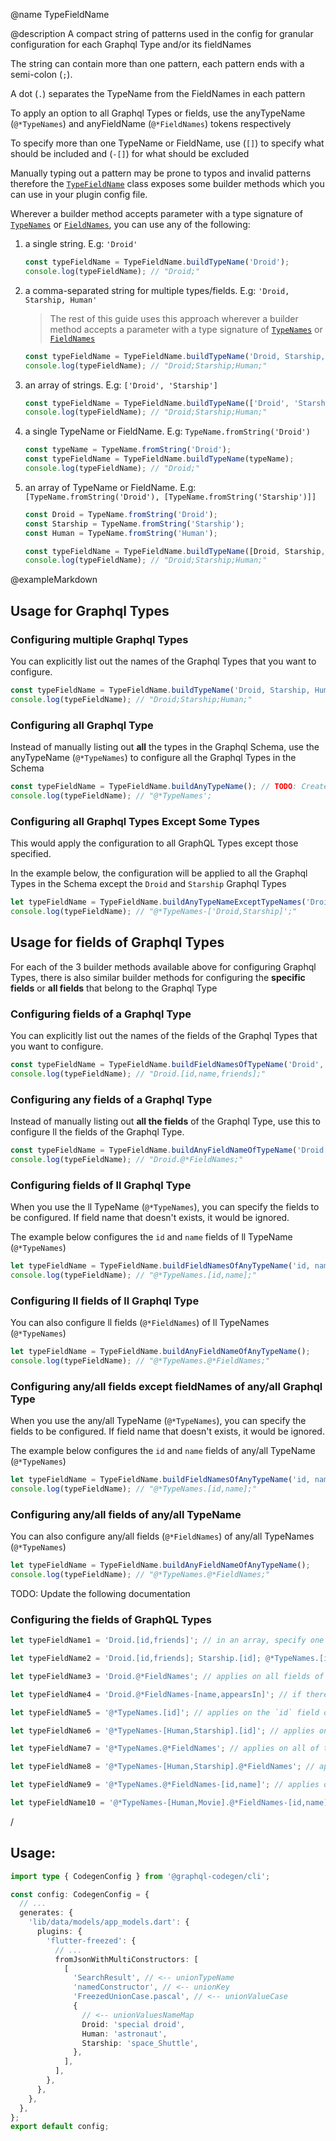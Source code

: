 @name TypeFieldName

@description A compact string of patterns used in the config for granular configuration for each Graphql Type and/or its fieldNames

The string can contain more than one pattern, each pattern ends with a semi-colon (`;`).

A dot (`.`) separates the TypeName from the FieldNames in each pattern

To apply an option to all Graphql Types or fields, use the anyTypeName (`@*TypeNames`) and anyFieldName (`@*FieldNames`) tokens respectively

To specify more than one TypeName or FieldName, use (`[]`) to specify what should be included and (`-[]`) for what should be excluded

Manually typing out a pattern may be prone to typos and invalid patterns therefore the [`TypeFieldName`]() class exposes some builder methods which you can use in your plugin config file.

Wherever a builder method accepts parameter with a type signature of [`TypeNames`]() or [`FieldNames`](), you can use any of the following:

1.  a single string. E.g: `'Droid'`

    ```ts
    const typeFieldName = TypeFieldName.buildTypeName('Droid');
    console.log(typeFieldName); // "Droid;"
    ```

2.  a comma-separated string for multiple types/fields. E.g: `'Droid, Starship, Human'`

    > The rest of this guide uses this approach wherever a builder method accepts a parameter with a type signature of [`TypeNames`]() or [`FieldNames`]()

    ```ts
    const typeFieldName = TypeFieldName.buildTypeName('Droid, Starship, Human');
    console.log(typeFieldName); // "Droid;Starship;Human;"
    ```

3.  an array of strings. E.g: `['Droid', 'Starship']`

    ```ts
    const typeFieldName = TypeFieldName.buildTypeName(['Droid', 'Starship', 'Human']);
    console.log(typeFieldName); // "Droid;Starship;Human;"
    ```

4.  a single TypeName or FieldName. E.g: `TypeName.fromString('Droid')`

    ```ts
    const typeName = TypeName.fromString('Droid');
    const typeFieldName = TypeFieldName.buildTypeName(typeName);
    console.log(typeFieldName); // "Droid;"
    ```

5.  an array of TypeName or FieldName. E.g: `[TypeName.fromString('Droid'), [TypeName.fromString('Starship')]]`

    ```ts
    const Droid = TypeName.fromString('Droid');
    const Starship = TypeName.fromString('Starship');
    const Human = TypeName.fromString('Human');

    const typeFieldName = TypeFieldName.buildTypeName([Droid, Starship, Human]);
    console.log(typeFieldName); // "Droid;Starship;Human;"
    ```

@exampleMarkdown

## Usage for Graphql Types

### Configuring multiple Graphql Types

You can explicitly list out the names of the Graphql Types that you want to configure.

```ts
const typeFieldName = TypeFieldName.buildTypeName('Droid, Starship, Human');
console.log(typeFieldName); // "Droid;Starship;Human;"
```

### Configuring all Graphql Type

Instead of manually listing out **all** the types in the Graphql Schema, use the anyTypeName (`@*TypeNames`) to configure all the Graphql Types in the Schema

```ts
const typeFieldName = TypeFieldName.buildAnyTypeName(); // TODO: Create this builder
console.log(typeFieldName); // "@*TypeNames';
```

### Configuring all Graphql Types Except Some Types

This would apply the configuration to all GraphQL Types except those specified.

In the example below, the configuration will be applied to all the Graphql Types in the Schema except the `Droid` and `Starship` Graphql Types

```ts
let typeFieldName = TypeFieldName.buildAnyTypeNameExceptTypeNames('Droid, Starship');
console.log(typeFieldName); // "@*TypeNames-['Droid,Starship]';"
```

## Usage for fields of Graphql Types

For each of the 3 builder methods available above for configuring Graphql Types, there is also similar builder methods for configuring the **specific fields** or **all fields** that belong to the Graphql Type

### Configuring fields of a Graphql Type

You can explicitly list out the names of the fields of the Graphql Types that you want to configure.

```ts
const typeFieldName = TypeFieldName.buildFieldNamesOfTypeName('Droid', 'id, name, friends');
console.log(typeFieldName); // "Droid.[id,name,friends];"
```

### Configuring any fields of a Graphql Type

Instead of manually listing out **all the fields** of the Graphql Type, use this to configure ll the fields of the Graphql Type.

```ts
const typeFieldName = TypeFieldName.buildAnyFieldNameOfTypeName('Droid');
console.log(typeFieldName); // "Droid.@*FieldNames;"
```

### Configuring fields of ll Graphql Type

When you use the ll TypeName (`@*TypeNames`), you can specify the fields to be configured. If field name that doesn't exists, it would be ignored.

The example below configures the `id` and `name` fields of ll TypeName (`@*TypeNames`)

```ts
let typeFieldName = TypeFieldName.buildFieldNamesOfAnyTypeName('id, name');
console.log(typeFieldName); // "@*TypeNames.[id,name];"
```

### Configuring ll fields of ll Graphql Type

You can also configure ll fields (`@*FieldNames`) of ll TypeNames (`@*TypeNames`)

```ts
let typeFieldName = TypeFieldName.buildAnyFieldNameOfAnyTypeName();
console.log(typeFieldName); // "@*TypeNames.@*FieldNames;"
```

### Configuring any/all fields except fieldNames of any/all Graphql Type

When you use the any/all TypeName (`@*TypeNames`), you can specify the fields to be configured. If field name that doesn't exists, it would be ignored.

The example below configures the `id` and `name` fields of any/all TypeName (`@*TypeNames`)

```ts
let typeFieldName = TypeFieldName.buildFieldNamesOfAnyTypeName('id, name');
console.log(typeFieldName); // "@*TypeNames.[id,name];"
```

### Configuring any/all fields of any/all TypeName

You can also configure any/all fields (`@*FieldNames`) of any/all TypeNames (`@*TypeNames`)

```ts
let typeFieldName = TypeFieldName.buildAnyFieldNameOfAnyTypeName();
console.log(typeFieldName); // "@*TypeNames.@*FieldNames;"
```

TODO: Update the following documentation

### Configuring the fields of GraphQL Types

```ts
let typeFieldName1 = 'Droid.[id,friends]'; // in an array, specify one or more fields for that GraphQL Type. This example applies on the `id` and `friends` fields of the Droid GraphQL Type

let typeFieldName2 = 'Droid.[id,friends]; Starship.[id]; @*TypeNames.[id];'; // same as `typeFieldName1` but for multiple patterns

let typeFieldName3 = 'Droid.@*FieldNames'; // applies on all fields of the Droid GraphQL Type

let typeFieldName4 = 'Droid.@*FieldNames-[name,appearsIn]'; // if there are many fields to be specified, use this to specify those to be*excluded**. This example applies on all of the fields of the Droid GraphQL Type except the `name` and `appearsIn` fields

let typeFieldName5 = '@*TypeNames.[id]'; // applies on the `id` field of any GraphQL Types

let typeFieldName6 = '@*TypeNames-[Human,Starship].[id]'; // applies on the `id` field of any GraphQL Types except the `Human` and `Starship` types

let typeFieldName7 = '@*TypeNames.@*FieldNames'; // applies on all of the fields of the GraphQL Types

let typeFieldName8 = '@*TypeNames-[Human,Starship].@*FieldNames'; // applies on all of the fields of the GraphQL Types except the `Human` and `Starship` types

let typeFieldName9 = '@*TypeNames.@*FieldNames-[id,name]'; // applies on all of the fields of the GraphQL Types except the `id` and `name` fields

let typeFieldName10 = '@*TypeNames-[Human,Movie].@*FieldNames-[id,name]'; // applies on all of the fields of the GraphQL Types except the `Human` and `Starship` types and the `id` and `name` fields
```

/

## Usage:

```ts filename='codegen.ts'
import type { CodegenConfig } from '@graphql-codegen/cli';

const config: CodegenConfig = {
  // ...
  generates: {
    'lib/data/models/app_models.dart': {
      plugins: {
        'flutter-freezed': {
          // ...
          fromJsonWithMultiConstructors: [
            [
              'SearchResult', // <-- unionTypeName
              'namedConstructor', // <-- unionKey
              'FreezedUnionCase.pascal', // <-- unionValueCase
              {
                // <-- unionValuesNameMap
                Droid: 'special droid',
                Human: 'astronaut',
                Starship: 'space_Shuttle',
              },
            ],
          ],
        },
      },
    },
  },
};
export default config;
```
